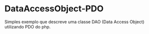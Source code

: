 # DataAccessObject-PDO

Simples exemplo que descreve uma classe DAO (Data Access Object) utilizando PDO do php.